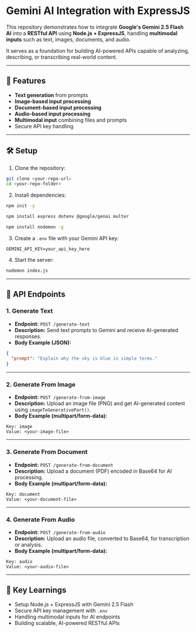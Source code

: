 # Gemini AI Integration with ExpressJS

This repository demonstrates how to integrate **Google's Gemini 2.5 Flash AI** into a **RESTful API** using **Node.js + ExpressJS**, handling **multimodal inputs** such as text, images, documents, and audio.

It serves as a foundation for building AI-powered APIs capable of analyzing, describing, or transcribing real-world content.

---

## 🚀 Features
* **Text generation** from prompts
* **Image-based input processing**
* **Document-based input processing**
* **Audio-based input processing**
* **Multimodal input** combining files and prompts
* Secure API key handling

---

## 🛠️ Setup
1. Clone the repository:

```bash
git clone <your-repo-url>
cd <your-repo-folder>
```

2. Install dependencies:

```bash
npm init -y
```
```bash
npm install express dotenv @google/genai multer
```
```bash
npm install nodemon -g
```

3. Create a `.env` file with your Gemini API key:

```env
GEMINI_API_KEY=your_api_key_here
```

4. Start the server:

```bash
nodemon index.js
```

---

## 📡 API Endpoints
### 1. Generate Text
* **Endpoint:** `POST /generate-text`
* **Description:** Send text prompts to Gemini and receive AI-generated responses.
* **Body Example (JSON):**

```json
{
  "prompt": "Explain why the sky is blue in simple terms."
}
```

---

### 2. Generate From Image
* **Endpoint:** `POST /generate-from-image`
* **Description:** Upload an image file (PNG) and get AI-generated content using `imageToGenerativePart()`.
* **Body Example (multipart/form-data):**

```
Key: image
Value: <your-image-file>
```

---

### 3. Generate From Document
* **Endpoint:** `POST /generate-from-document`
* **Description:** Upload a document (PDF) encoded in Base64 for AI processing.
* **Body Example (multipart/form-data):**

```
Key: document
Value: <your-document-file>
```

---

### 4. Generate From Audio
* **Endpoint:** `POST /generate-from-audio`
* **Description:** Upload an audio file, converted to Base64, for transcription or analysis.
* **Body Example (multipart/form-data):**

```
Key: audio
Value: <your-audio-file>
```

---

## 🔑 Key Learnings
* Setup Node.js + ExpressJS with Gemini 2.5 Flash
* Secure API key management with `.env`
* Handling multimodal inputs for AI endpoints
* Building scalable, AI-powered RESTful APIs
